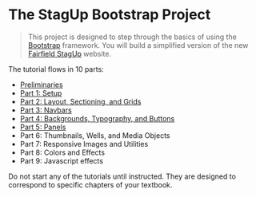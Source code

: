 # The StagUp Bootstrap Project
>This project is designed to step through the basics of using the [Bootstrap](http://getbootstrap.com) framework. You will build a simplified version of the new [Fairfield StagUp](http://fairfieldstagup.org) website.

The tutorial flows in 10 parts:
* [Preliminaries](Preliminaries.md)
* [Part 1: Setup](Part1.md)
* [Part 2: Layout, Sectioning, and Grids](Part2.md)
* [Part 3: Navbars](Part3.md)
* [Part 4: Backgrounds, Typography, and Buttons](Part4.md)
* [Part 5: Panels](Part5.md)
* Part 6: Thumbnails, Wells, and Media Objects
* Part 7: Responsive Images and Utilities
* Part 8: Colors and Effects
* Part 9: Javascript effects

Do not start any of the tutorials until instructed. They are designed to correspond to specific chapters of your textbook.
